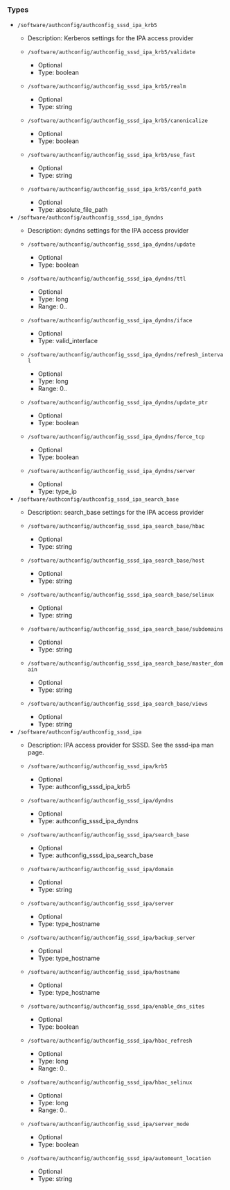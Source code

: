 
### Types

 - `/software/authconfig/authconfig_sssd_ipa_krb5`
    - Description:
    Kerberos settings for the IPA access provider

    - `/software/authconfig/authconfig_sssd_ipa_krb5/validate`
        - Optional
        - Type: boolean
    - `/software/authconfig/authconfig_sssd_ipa_krb5/realm`
        - Optional
        - Type: string
    - `/software/authconfig/authconfig_sssd_ipa_krb5/canonicalize`
        - Optional
        - Type: boolean
    - `/software/authconfig/authconfig_sssd_ipa_krb5/use_fast`
        - Optional
        - Type: string
    - `/software/authconfig/authconfig_sssd_ipa_krb5/confd_path`
        - Optional
        - Type: absolute_file_path
 - `/software/authconfig/authconfig_sssd_ipa_dyndns`
    - Description:
    dyndns settings for the IPA access provider

    - `/software/authconfig/authconfig_sssd_ipa_dyndns/update`
        - Optional
        - Type: boolean
    - `/software/authconfig/authconfig_sssd_ipa_dyndns/ttl`
        - Optional
        - Type: long
        - Range: 0..
    - `/software/authconfig/authconfig_sssd_ipa_dyndns/iface`
        - Optional
        - Type: valid_interface
    - `/software/authconfig/authconfig_sssd_ipa_dyndns/refresh_interval`
        - Optional
        - Type: long
        - Range: 0..
    - `/software/authconfig/authconfig_sssd_ipa_dyndns/update_ptr`
        - Optional
        - Type: boolean
    - `/software/authconfig/authconfig_sssd_ipa_dyndns/force_tcp`
        - Optional
        - Type: boolean
    - `/software/authconfig/authconfig_sssd_ipa_dyndns/server`
        - Optional
        - Type: type_ip
 - `/software/authconfig/authconfig_sssd_ipa_search_base`
    - Description:
    search_base settings for the IPA access provider

    - `/software/authconfig/authconfig_sssd_ipa_search_base/hbac`
        - Optional
        - Type: string
    - `/software/authconfig/authconfig_sssd_ipa_search_base/host`
        - Optional
        - Type: string
    - `/software/authconfig/authconfig_sssd_ipa_search_base/selinux`
        - Optional
        - Type: string
    - `/software/authconfig/authconfig_sssd_ipa_search_base/subdomains`
        - Optional
        - Type: string
    - `/software/authconfig/authconfig_sssd_ipa_search_base/master_domain`
        - Optional
        - Type: string
    - `/software/authconfig/authconfig_sssd_ipa_search_base/views`
        - Optional
        - Type: string
 - `/software/authconfig/authconfig_sssd_ipa`
    - Description:
    IPA access provider for SSSD.  See the sssd-ipa man page.

    - `/software/authconfig/authconfig_sssd_ipa/krb5`
        - Optional
        - Type: authconfig_sssd_ipa_krb5
    - `/software/authconfig/authconfig_sssd_ipa/dyndns`
        - Optional
        - Type: authconfig_sssd_ipa_dyndns
    - `/software/authconfig/authconfig_sssd_ipa/search_base`
        - Optional
        - Type: authconfig_sssd_ipa_search_base
    - `/software/authconfig/authconfig_sssd_ipa/domain`
        - Optional
        - Type: string
    - `/software/authconfig/authconfig_sssd_ipa/server`
        - Optional
        - Type: type_hostname
    - `/software/authconfig/authconfig_sssd_ipa/backup_server`
        - Optional
        - Type: type_hostname
    - `/software/authconfig/authconfig_sssd_ipa/hostname`
        - Optional
        - Type: type_hostname
    - `/software/authconfig/authconfig_sssd_ipa/enable_dns_sites`
        - Optional
        - Type: boolean
    - `/software/authconfig/authconfig_sssd_ipa/hbac_refresh`
        - Optional
        - Type: long
        - Range: 0..
    - `/software/authconfig/authconfig_sssd_ipa/hbac_selinux`
        - Optional
        - Type: long
        - Range: 0..
    - `/software/authconfig/authconfig_sssd_ipa/server_mode`
        - Optional
        - Type: boolean
    - `/software/authconfig/authconfig_sssd_ipa/automount_location`
        - Optional
        - Type: string
